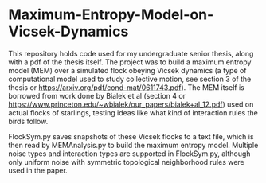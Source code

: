 # Maximum-Entropy-Model-on-Vicsek-Dynamics
This repository holds code used for my undergraduate senior thesis, along with a pdf of the thesis itself. The project was to build a maximum entropy model (MEM) over a simulated flock obeying Vicsek dynamics (a type of computational model used to study collective motion, see section 3 of the thesis or https://arxiv.org/pdf/cond-mat/0611743.pdf). The MEM itself is borrowed from work done by Bialek et al (section 4 or https://www.princeton.edu/~wbialek/our_papers/bialek+al_12.pdf) used on actual flocks of starlings, testing ideas like what kind of interaction rules the birds follow.

FlockSym.py saves snapshots of these Vicsek flocks to a text file, which is then read by MEMAnalysis.py to build the maximum entropy model. Multiple noise types and interaction types are supported in FlockSym.py, although only uniform noise with symmetric topological neighborhood rules were used in the paper.
